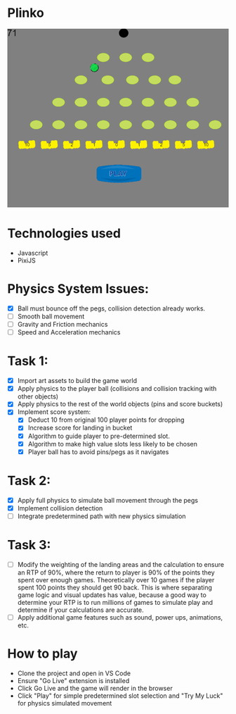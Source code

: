 # Plinko

![Alt text](images/gameplay.png?raw=true "Gameplay")

# Technologies used
- Javascript
- PixiJS
# Physics System Issues:
- [x] Ball must bounce off the pegs, collision detection already works.
- [ ] Smooth ball movement
- [ ] Gravity and Friction mechanics
- [ ] Speed and Acceleration mechanics
      
 # Task 1:
- [x] Import art assets to build the game world
- [x] Apply physics to the player ball (collisions and collision tracking with other objects)
- [x] Apply physics to the rest of the world objects (pins and score buckets)
- [x] Implement score system:
    - [x] Deduct 10 from original 100 player points for dropping
    - [x] Increase score for landing in bucket
    - [x] Algorithm to guide player to pre-determined slot.
    - [x] Algorithm to make high value slots less likely to be chosen
    - [x] Player ball has to avoid pins/pegs as it navigates
 
# Task 2:
- [x] Apply full physics to simulate ball movement through the pegs
- [x] Implement collision detection
- [ ] Integrate predetermined path with new physics simulation 

# Task 3:
- [ ] Modify the weighting of the landing areas and the calculation to ensure an RTP of 90%, where
the return to player is 90% of the points they spent over enough games. Theoretically over 10
games if the player spent 100 points they should get 90 back. This is where separating game logic
and visual updates has value, because a good way to determine your RTP is to run millions of
games to simulate play and determine if your calculations are accurate.
- [ ] Apply additional game features such as sound, power ups, animations, etc.

# How to play
- Clone the project and open in VS Code
- Ensure "Go Live" extension is installed
- Click Go Live and the game will render in the browser
- Click "Play" for simple predetermined slot selection and "Try My Luck" for physics simulated movement

